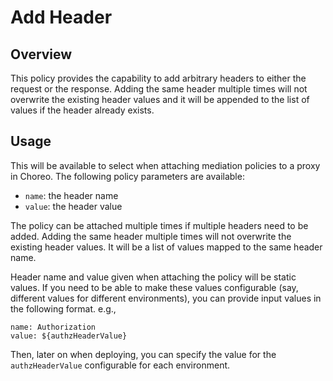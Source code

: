 # Add Header

## Overview

This policy provides the capability to add arbitrary headers to either the request or the response. 
Adding the same header multiple times will not overwrite the existing header values and it will be appended to the list of values if the header already exists.

## Usage

This will be available to select when attaching mediation policies to a proxy in Choreo. The following policy parameters are available:
- `name`: the header name
- `value`: the header value

The policy can be attached multiple times if multiple headers need to be added. Adding the same header multiple times will not 
overwrite the existing header values. It will be a list of values mapped to the same header name.

Header name and value given when attaching the policy will be static values. If you need to be able to make these values configurable
(say, different values for different environments), you can provide input values in the following format. e.g.,
```
name: Authorization
value: ${authzHeaderValue}
```
Then, later on when deploying, you can specify the value for the `authzHeaderValue` configurable for each environment.
